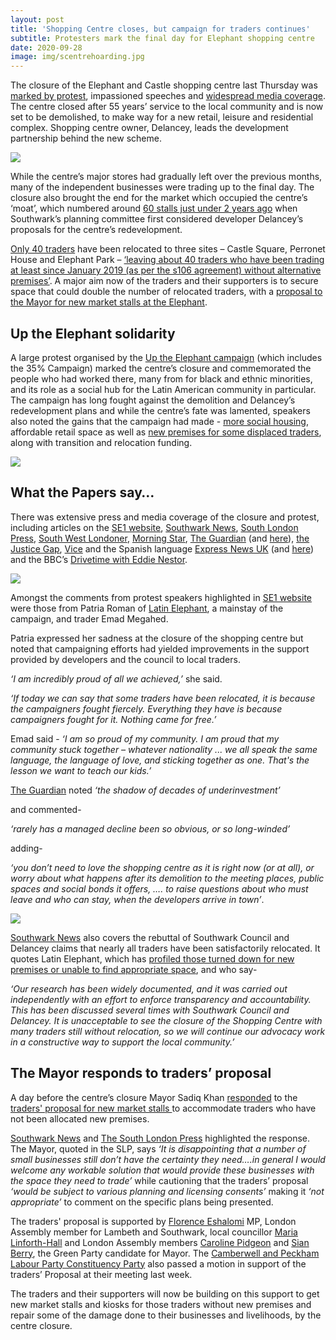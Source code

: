 ```yaml
---
layout: post
title: 'Shopping Centre closes, but campaign for traders continues'
subtitle: Protesters mark the final day for Elephant shopping centre
date: 2020-09-28
image: img/scentrehoarding.jpg
---
```

The closure of the Elephant and Castle shopping centre last Thursday was [marked by protest](https://twitter.com/UpTheElephant_?ref_src=twsrc%5Egoogle%7Ctwcamp%5Eserp%7Ctwgr%5Eauthor), impassioned speeches and [widespread media coverage](https://docdro.id/thWuAyH).  The centre closed after 55 years’ service to the local community and is now set to be demolished, to make way for a new retail, leisure and residential complex.  Shopping centre owner, Delancey, leads the development partnership behind the new scheme.

![](http://35percent.org/img/scentrehoarding.jpg)

While the centre’s major stores had gradually left over the previous months, many of the independent businesses were trading up to the final day.  The closure also brought the end for the market which occupied the centre’s ‘moat’, which numbered around [60 stalls just under 2 years ago](https://pbs.twimg.com/media/DwEQ6HqW0AEbC6W.jpg) when Southwark’s planning committee first considered developer Delancey’s proposals for the centre’s redevelopment.

[Only 40 traders](https://elephantandcastletowncentre.co.uk/news/elephant-and-castle-town-centre-relocation-correcting-the-misinformation-and-providing-the-facts/) have been relocated to three sites – Castle Square, Perronet House and Elephant Park – [‘leaving about 40 traders who have been trading at least since January 2019 (as per the s106 agreement) without alternative premises’](https://latinelephant.org/public-statement-on-traders-without-relocation/). A major aim now of the traders and their supporters is to secure space that could double the number of relocated traders, with a [proposal to the Mayor for new market stalls at the Elephant](http://35percent.org/2020-09-14-shopping-centre-traders-propose-new-stalls-for-the-elephant/).

## Up the Elephant solidarity

A large protest organised by the [Up the Elephant campaign](https://twitter.com/UpTheElephant_?ref_src=twsrc%5Egoogle%7Ctwcamp%5Eserp%7Ctwgr%5Eauthor) (which includes the 35% Campaign) marked the centre’s closure and commemorated the people who had worked there, many from for black and ethnic minorities, and its role as a social hub for the Latin American community in particular.  The campaign has long fought against the demolition and Delancey’s redevelopment plans and while the centre’s fate was lamented, speakers also noted the gains that the campaign had made - [more social housing](http://35percent.org/2018-07-09-delancey/), affordable retail space as well as [new premises for some displaced traders](http://35percent.org/2018-10-30-shopping-centre-legal-challenge/), along with transition and relocation funding.

![](http://35percent.org/img/scentremarch.jpg)

## What the Papers say…

There was extensive press and media coverage of the closure and protest, including articles on the [SE1 website](https://www.london-se1.co.uk/news/view/10407), [Southwark News](https://www.southwarknews.co.uk/news/traders-appeal-for-new-market-stalls-in-last-ditch-attempt-to-save-businesses-before-shopping-centre-closes/), [South London Press](https://londonnewsonline.co.uk/london-mayor-sadiq-khan-welcomes-plans-for-a-new-market-for-elephant-and-castle-shopping-centre-traders-as-historic-market-closes-after-more-than-half-a-century/), [South West Londoner](https://www.swlondoner.co.uk/news/19092020-elephant-and-castle-traders-speak-ahead-of-shopping-centres-demolition/), [Morning Star](https://morningstaronline.co.uk/article/b/elephant-and-castle-shopping-centre-closes-doors-good-0), [The Guardian](https://www.theguardian.com/uk-news/2020/sep/24/were-going-to-miss-the-community-elephant-and-castle-shopping-centre-closes-after-55-years?CMP=share_btn_tw) (and [here](https://www.theguardian.com/commentisfree/2020/sep/24/developers-ruining-cities-elephant-and-castle-london)), [the Justice Gap](https://londonnewsonline.co.uk/london-mayor-sadiq-khan-welcomes-plans-for-a-new-market-for-elephant-and-castle-shopping-centre-traders-as-historic-market-closes-after-more-than-half-a-century/), [Vice](https://www.vice.com/en_uk/article/z3edxj/elephant-and-castle-london-regeneration-shopping-centre) and the Spanish language [Express News UK](https://twitter.com/ExpNewsUK/status/1309329889481424896/photo/1) (and [here]( https://twitter.com/ExpNewsUK/status/1309107760479571971/photo/1)) and the BBC’s [Drivetime with Eddie Nestor](https://twitter.com/UpTheElephant_/status/1309258295048314880).

![](http://35percent.org/img/scentreprotest.jpg)

Amongst the comments from protest speakers highlighted in [SE1 website](https://www.london-se1.co.uk/news/view/10407) were those from Patria Roman of [Latin Elephant](https://latinelephant.org/map/), a mainstay of the campaign, and trader Emad Megahed.

Patria expressed her sadness at the closure of the shopping centre but noted that campaigning efforts had yielded improvements in the support provided by developers and the council to local traders.

_‘I am incredibly proud of all we achieved,’_ she said. 

_‘If today we can say that some traders have been relocated, it is because the campaigners fought fiercely. Everything they have is because campaigners fought for it. Nothing came for free.’_

Emad said -  _‘I am so proud of my community.  I am proud that my community stuck together – whatever nationality ... we all speak the same language, the language of love, and sticking together as one. That's the lesson we want to teach our kids.’_

[The Guardian](https://www.theguardian.com/commentisfree/2020/sep/24/developers-ruining-cities-elephant-and-castle-london) noted _‘the shadow of decades of underinvestment’_ 

and commented-

_‘rarely has a managed decline been so obvious, or so long-winded’_ 

adding-

_‘you don’t need to love the shopping centre as it is right now (or at all), or worry about what happens after its demolition to the meeting places, public spaces and social bonds it offers, …. to raise questions about who must leave and who can stay, when the developers arrive in town’_.

![](http://35percent.org/img/scentreguardian.png)

[Southwark News](https://www.southwarknews.co.uk/news/traders-appeal-for-new-market-stalls-in-last-ditch-attempt-to-save-businesses-before-shopping-centre-closes/)
also covers the rebuttal of Southwark Council and Delancey claims that nearly all traders have been satisfactorily relocated.  It quotes Latin Elephant, which has [profiled those turned down for new premises or unable to find appropriate space](https://www.southwarknews.co.uk/news/nearly-30-elephant-and-castle-traders-rejected-for-delancey-relocation-units/),  and who say-

_‘Our research has been widely documented, and it was carried out independently with an effort to enforce transparency and accountability.  This has been discussed several times with Southwark Council and Delancey.  It is unacceptable to see the closure of the Shopping Centre with many traders still without relocation, so we will continue our advocacy work in a constructive way to support the local community.’_

## The Mayor responds to traders’ proposal

A day before the centre’s closure Mayor Sadiq Khan [responded](https://twitter.com/se1/status/1308803401757659136/photo/1) to  the [traders' proposal for new market stalls ](http://35percent.org/2020-09-14-shopping-centre-traders-propose-new-stalls-for-the-elephant/) to accommodate traders who have not been allocated new premises.

[Southwark News](https://www.southwarknews.co.uk/news/traders-appeal-for-new-market-stalls-in-last-ditch-attempt-to-save-businesses-before-shopping-centre-closes/) and [The South London Press](https://londonnewsonline.co.uk/london-mayor-sadiq-khan-welcomes-plans-for-a-new-market-for-elephant-and-castle-shopping-centre-traders-as-historic-market-closes-after-more-than-half-a-century/) highlighted the response. The Mayor, quoted in the SLP, says _‘It is disappointing that a number of small businesses still don’t have the certainty they need….in general I would welcome any workable solution that would provide these businesses with the space they need to trade’_ while cautioning that the traders’ proposal _‘would be subject to various planning and licensing consents’_ making it _‘not appropriate’_ to comment on the specific plans being presented.

The traders' proposal is supported by [Florence Eshalomi](https://twitter.com/FloEshalomi/status/1306540256578203648) MP, London Assembly member for Lambeth and Southwark, local councillor [Maria Linforth-Hall](https://twitter.com/mariaadderley?lang=en) and London Assembly members [Caroline Pidgeon](https://twitter.com/CarolinePidgeon/status/1306979203066327043/photo/1) and [Sian Berry](https://twitter.com/sianberry), the Green Party candidate for Mayor.  The [Camberwell and Peckham Labour Party Constituency Party](https://twitter.com/cambpecklab) also passed a motion in support of the traders’ Proposal at their meeting last week.

The traders and their supporters will now be building on this support to get new market stalls and kiosks for those traders without new premises and repair some of the damage done to their businesses and livelihoods, by the centre closure.
